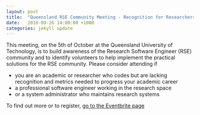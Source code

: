 ```yaml
---
layout: post
title:  "Queensland RSE Community Meeting - Recognition for Researchers who Code"
date:   2018-09-26 14:00:00 +1000
categories: jekyll update
---
```


This meeting, on the 5th of October at the Queensland University of Technology,
is to build awareness of the Research Software Engineer (RSE) community and to
identify volunteers to help implement the practical solutions for the RSE
community. Please consider attending if 

- you are an academic or researcher who codes but are lacking recognition and metrics needed to progress your academic career
- a professional software engineer working in the research space
- or a system administrator who maintains research systems

To find out more or to register, [go to the Eventbrite page](<https://www.eventbrite.com.au/e/queensland-rse-community-meeting-recognition-for-researchers-who-code-tickets-50673953158>)

